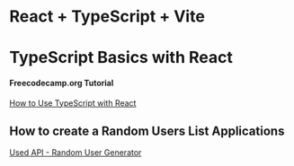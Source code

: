 # React + TypeScript + Vite

# TypeScript Basics with React

#### Freecodecamp.org Tutorial

[How to Use TypeScript with React](https://freecodecamp.org/news/use-typescript-with-react/)

## How to create a Random Users List Applications

[Used API - Random User Generator](https://randomuser.me/api/?results=10)
